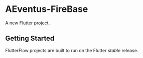 # AEventus-FireBase

A new Flutter project.

## Getting Started

FlutterFlow projects are built to run on the Flutter _stable_ release.
